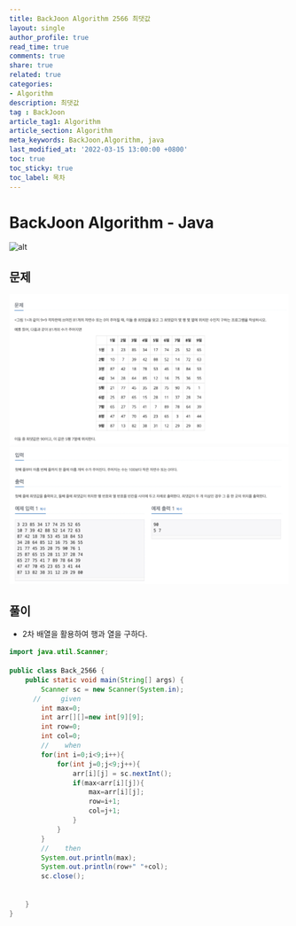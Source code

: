 ```yaml
---
title: BackJoon Algorithm 2566 최댓값
layout: single
author_profile: true
read_time: true
comments: true
share: true
related: true
categories:
- Algorithm
description: 최댓값
tag : BackJoon
article_tag1: Algorithm
article_section: Algorithm
meta_keywords: BackJoon,Algorithm, java
last_modified_at: '2022-03-15 13:00:00 +0800'
toc: true
toc_sticky: true
toc_label: 목차
---
```


BackJoon Algorithm - Java
====================

![alt](https://d2gd6pc034wcta.cloudfront.net/images/logo@2x.png)

## 문제

![alt](/assets/images/post/Algorithm/2566_1.png)
![alt](/assets/images/post/Algorithm/2566_2.png)



## 풀이

* 2차 배열을 활용하여 행과 열을 구하다.

```java
import java.util.Scanner;

public class Back_2566 {
    public static void main(String[] args) {
        Scanner sc = new Scanner(System.in);
      //     given
        int max=0;
        int arr[][]=new int[9][9];
        int row=0;
        int col=0;
        //    when
        for(int i=0;i<9;i++){
            for(int j=0;j<9;j++){
                arr[i][j] = sc.nextInt();
                if(max<arr[i][j]){
                    max=arr[i][j];
                    row=i+1;
                    col=j+1;
                }
            }
        }
        //    then
        System.out.println(max);
        System.out.println(row+" "+col);
        sc.close();


    }
}

```


